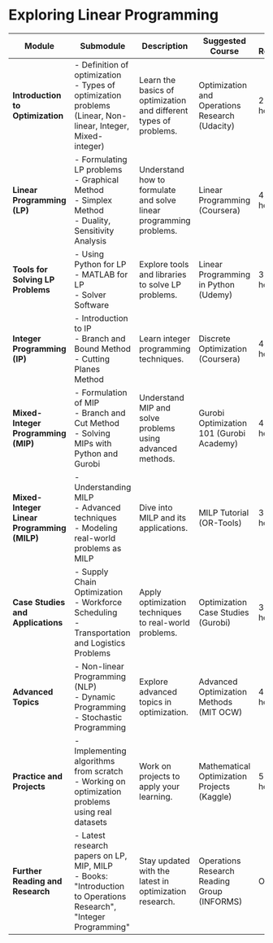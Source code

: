 # Exploring Linear Programming


| **Module**                              | **Submodule**                                                                                                                                                                                                                                                                                                      | **Description**                                                  | **Suggested Course**                                          | **Time Required** | **Goal**                                                                                         | **Skill Level** | **Prerequisites**                                  | **Learning Outcome**                                         | **Task/Assignment**                                               | **Progress**  |
|-----------------------------------------|--------------------------------------------------------------------------------------------------------------------------------------------------------------------------------------------------------------------------------------------------------------------------------------------------------------------|------------------------------------------------------------------|---------------------------------------------------------------|-------------------|--------------------------------------------------------------------------------------------------|-----------------|----------------------------------------------------|----------------------------------------------------------------|-----------------------------------------------------------------|---------------|
| **Introduction to Optimization**        | - Definition of optimization <br> - Types of optimization problems (Linear, Non-linear, Integer, Mixed-integer)                                                                                                                                                              | Learn the basics of optimization and different types of problems.| Optimization and Operations Research (Udacity)                | 2-3 hours         | Get a basic understanding of optimization and different problem types.                           | Beginner        | None                                               | Understand different types of optimization problems           | Create a flowchart for optimization problem classification       | To Do        |
| **Linear Programming (LP)**             | - Formulating LP problems <br> - Graphical Method <br> - Simplex Method <br> - Duality, Sensitivity Analysis                                                                                                                                                                 | Understand how to formulate and solve linear programming problems.| Linear Programming (Coursera)                                 | 4-6 hours         | Master linear programming and be able to solve LP problems independently.                       | Intermediate    | Basic algebra, Calculus                             | Formulate and solve LP problems                                | Solve a basic LP problem using Python and graphical methods       | In Progress  |
| **Tools for Solving LP Problems**       | - Using Python for LP <br> - MATLAB for LP <br> - Solver Software                                                                                                                                                                                                            | Explore tools and libraries to solve LP problems.                | Linear Programming in Python (Udemy)                         | 3-4 hours         | Gain proficiency in using tools like Python, MATLAB, and solvers for LP.                        | Intermediate    | Python programming basics                           | Use Python libraries for solving LP problems                   | Solve an LP problem using PuLP or Gurobi in Python               | To Do        |
| **Integer Programming (IP)**            | - Introduction to IP <br> - Branch and Bound Method <br> - Cutting Planes Method                                                                                                                                                                                            | Learn integer programming techniques.                            | Discrete Optimization (Coursera)                             | 4-5 hours         | Understand integer programming techniques and apply them.                                       | Intermediate    | LP knowledge, Python programming                    | Solve integer programming problems                              | Implement Branch and Bound method in Python                      | To Do        |
| **Mixed-Integer Programming (MIP)**     | - Formulation of MIP <br> - Branch and Cut Method <br> - Solving MIPs with Python and Gurobi                                                                                                                                                                                | Understand MIP and solve problems using advanced methods.        | Gurobi Optimization 101 (Gurobi Academy)                     | 4-5 hours         | Be able to solve MIP problems using advanced techniques.                                        | Advanced        | IP knowledge, Algorithm design                     | Model and solve mixed-integer problems                          | Solve a complex MIP problem using Gurobi                          | To Do        |
| **Mixed-Integer Linear Programming (MILP)** | - Understanding MILP <br> - Advanced techniques <br> - Modeling real-world problems as MILP                                                                                                                                                                                | Dive into MILP and its applications.                            | MILP Tutorial (OR-Tools)                                     | 3-4 hours         | Master MILP and apply it to practical scenarios.                                                | Advanced        | MIP knowledge                                        | Apply MILP to practical problems                                | Model a logistics problem as MILP                                 | To Do        |
| **Case Studies and Applications**       | - Supply Chain Optimization <br> - Workforce Scheduling <br> - Transportation and Logistics Problems                                                                                                                                                                        | Apply optimization techniques to real-world problems.            | Optimization Case Studies (Gurobi)                           | 3-4 hours         | Apply optimization techniques to complex real-world problems.                                   | Intermediate    | Basic optimization concepts                          | Solve real-world problems using optimization                    | Solve a supply chain or scheduling problem using MILP            | To Do        |
| **Advanced Topics**                     | - Non-linear Programming (NLP) <br> - Dynamic Programming <br> - Stochastic Programming                                                                                                                                                                                      | Explore advanced topics in optimization.                        | Advanced Optimization Methods (MIT OCW)                      | 4-5 hours         | Explore and understand advanced optimization techniques.                                        | Advanced        | Calculus, Algorithm design                          | Solve non-linear and dynamic programming problems               | Implement advanced optimization techniques in Python              | To Do        |
| **Practice and Projects**               | - Implementing algorithms from scratch <br> - Working on optimization problems using real datasets                                                                                                                                                                           | Work on projects to apply your learning.                        | Mathematical Optimization Projects (Kaggle)                  | 5-6 hours         | Work on real-world projects and solidify your learning.                                         | Intermediate    | LP, IP, MIP knowledge                                | Apply optimization techniques to real-world data               | Build an optimization project on Kaggle                           | In Progress  |
| **Further Reading and Research**        | - Latest research papers on LP, MIP, MILP <br> - Books: "Introduction to Operations Research", "Integer Programming"                                                                                                                                                         | Stay updated with the latest in optimization research.           | Operations Research Reading Group (INFORMS)                  | Ongoing           | Stay informed on the latest research and methodologies in optimization.                         | Advanced        | Academic research skills                             | Enhance knowledge with latest research                          | Summarize and present a research paper on optimization            | Ongoing      |
